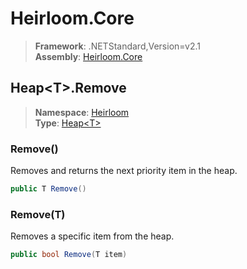 # Heirloom.Core

> **Framework**: .NETStandard,Version=v2.1  
> **Assembly**: [Heirloom.Core][0]  

## Heap\<T>.Remove

> **Namespace**: [Heirloom][0]  
> **Type**: [Heap\<T>][1]  

### Remove()

Removes and returns the next priority item in the heap.

```cs
public T Remove()
```

### Remove(T)

Removes a specific item from the heap.

```cs
public bool Remove(T item)
```

[0]: ../../../Heirloom.Core.md
[1]: ../Heap[T].md
